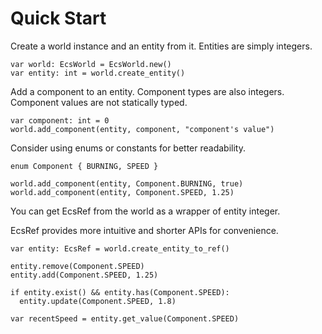 # Quick Start

Create a world instance and an entity from it.
Entities are simply integers.
```
var world: EcsWorld = EcsWorld.new()
var entity: int = world.create_entity()
```

Add a component to an entity. 
Component types are also integers. Component values are not statically typed.

```
var component: int = 0
world.add_component(entity, component, "component's value")
```

Consider using enums or constants for better readability.
```
enum Component { BURNING, SPEED }

world.add_component(entity, Component.BURNING, true)
world.add_component(entity, Component.SPEED, 1.25)
```

You can get EcsRef from the world as a wrapper of entity integer.

EcsRef provides more intuitive and shorter APIs for convenience.
```
var entity: EcsRef = world.create_entity_to_ref()

entity.remove(Component.SPEED)
entity.add(Component.SPEED, 1.25)

if entity.exist() && entity.has(Component.SPEED):
  entity.update(Component.SPEED, 1.8)

var recentSpeed = entity.get_value(Component.SPEED) 
```
